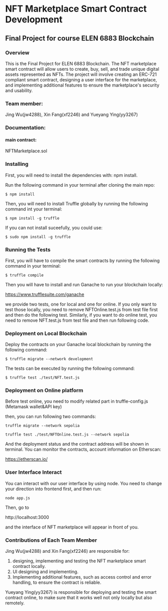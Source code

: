 # NFT Marketplace Smart Contract Development
## Final Project for course ELEN 6883 Blockchain
### Overview

This is the Final Project for ELEN 6883 Blockchain. The NFT marketplace smart contract will allow users to create, buy, sell, and trade unique digital assets represented as NFTs. The project will involve creating an ERC-721 compliant smart contract, designing a user interface for the marketplace, and implementing additional features to ensure the marketplace's security and usability.

### Team member:

Jing Wu(jw4288), Xin Fang(xf2246) and Yueyang Ying(yy3267)

### Documentation:
#### main contract:
NFTMarketplace.sol



### Installing

First, you will need to install the dependencies with: npm install.

Run the following command in your terminal after cloning the main repo:

```shell 
$ npm install 
```

Then, you will need to install Truffle globally by running the following command int your terminal:

```shell
$ npm install -g truffle
```

If you can not install suceefully, you could use:

```shell
$ sudo npm install -g truffle
```

### Running the Tests

First, you will have to compile the smart contracts by running the following command in your terminal:

```shell
$ truffle compile
```

Then you will have to install and run Ganache to run your blockchain locally:

https://www.trufflesuite.com/ganache

we provide two tests, one for local and one for online. If you only want to test those locally, you need to remove NFTOnline.test.js from test file first and then do the following test. Similarly, if you want to do online test, you need to remove NFT.test.js from test file and then run following code.


### Deployment on Local Blockchain

Deploy the contracts on your Ganache local blockchain by running the following command:

```shell
$ truffle migrate --network development
```
The tests can be executed by running the following command:

```shell
$ truffle test ./test/NFT.test.js
```

### Deployment on Online platform

Before test online, you need to modify related part in truffle-config.js (Metamask wallet&API key)

then, you can run following two commands:

```shell
truffle migrate --network sepolia
```

```shell
truffle test ./test/NFTOnline.test.js --network sepolia
```

And the deployment status and the contract address will be shown in terminal. You can monitor the contracts, account information on Etherscan:

https://etherscan.io/


### User Interface Interact

You can interact with our user interface by using node. You need to change your direction into frontend first, and then run:

```shell
node app.js
```

Then, go to 

http://localhost:3000

and the interface of NFT marketplace will appear in front of you.

### Contributions of Each Team Member

Jing Wu(jw4288) and Xin Fang(xf2246) are responsible for:
1. designing, implementing and testing the NFT marketplace smart contract locally. 
2. UI designing and implementing. 
3. Implementing additional features, such as access control and error handling, to ensure the contract is reliable.

Yueyang Ying(yy3267) is responsible for deploying and testing the smart contract online, to make sure that it works well not only locally but also remotely.
